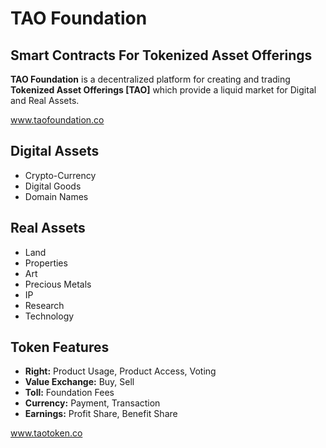 # TAO Foundation
## Smart Contracts For Tokenized Asset Offerings

**TAO Foundation** is a decentralized platform for creating and trading **Tokenized Asset Offerings [TAO]** which provide a liquid market for Digital and Real Assets.

www.taofoundation.co

## Digital Assets
* Crypto-Currency
* Digital Goods
* Domain Names

## Real Assets
* Land
* Properties
* Art
* Precious Metals
* IP
* Research
* Technology

## Token Features
* **Right:** Product Usage, Product Access, Voting
* **Value Exchange:** Buy, Sell
* **Toll:** Foundation Fees
* **Currency:** Payment, Transaction
* **Earnings:** Profit Share, Benefit Share

www.taotoken.co
